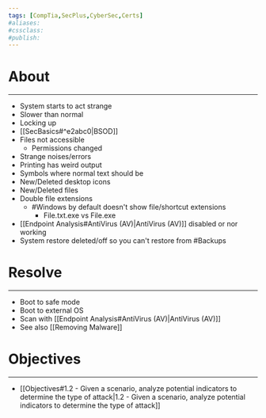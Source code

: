```yaml
---
tags: [CompTia,SecPlus,CyberSec,Certs]
#aliases:
#cssclass:
#publish:
---
```


# About
---
- System starts to act strange
- Slower than normal
- Locking up
- [[SecBasics#^e2abc0|BSOD]]
- Files not accessible
	- Permissions changed
- Strange noises/errors
- Printing has weird output
- Symbols where normal text should be
- New/Deleted desktop icons
- New/Deleted files
- Double file extensions
	- #Windows by default doesn't show file/shortcut extensions
		- File.txt.exe vs File.exe
- [[Endpoint Analysis#AntiVirus (AV)|AntiVirus (AV)]] disabled or nor working
- System restore deleted/off so you can't restore from #Backups

# Resolve
---
- Boot to safe mode
- Boot to external OS
- Scan with [[Endpoint Analysis#AntiVirus (AV)|AntiVirus (AV)]]
- See also [[Removing Malware]]

# Objectives
---
- [[Objectives#1.2 - Given a scenario, analyze potential indicators to determine the type of attack|1.2 - Given a scenario, analyze potential indicators to determine the type of attack]]